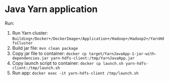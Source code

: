# Java Yarn application

Run:

1. Run Yarn cluster: `Building+/Docker+/DockerImage+/Application+/Hadoop+/Hadoop2+/YarnHdfsCluster`
1. Build jar file: `mvn clean package`
1. Copy jar file to container:
   `docker cp target/YarnJavaApp-1-jar-with-dependencies.jar yarn-hdfs-client:/tmp/YarnJavaApp.jar`
1. Copy launch script to container: `docker cp launch.sh yarn-hdfs-client:/tmp/launch.sh`
1. Run app: `docker exec -it yarn-hdfs-client /tmp/launch.sh`